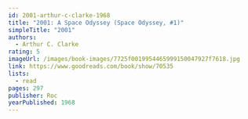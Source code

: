 ```yaml
---
id: 2001-arthur-c-clarke-1968
title: "2001: A Space Odyssey (Space Odyssey, #1)"
simpleTitle: "2001"
authors:
  - Arthur C. Clarke
rating: 5
imageUrl: /images/book-images/7725f0019954465999150047927f7618.jpg
link: https://www.goodreads.com/book/show/70535
lists:
  - read
pages: 297
publisher: Roc
yearPublished: 1968
---
```

